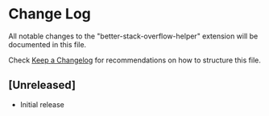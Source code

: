 # Change Log

All notable changes to the "better-stack-overflow-helper" extension will be documented in this file.

Check [Keep a Changelog](http://keepachangelog.com/) for recommendations on how to structure this file.

## [Unreleased]

- Initial release